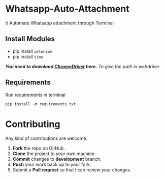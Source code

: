 # Whatsapp-Auto-Attachment
It Automate Whatsapp attachment through Terminal 

 ## Install Modules
- pip install `selenium`
- pip install `time`

***You need to download [ChromeDriver](https://chromedriver.chromium.org/downloads) here.***
*To give the path in webdriver*

## Requirements
Run requirements in terminal
~~~
pip install -m requirements.txt
~~~
Contributing
==========
Any kind of contributions are welcome.
1. **Fork** the repo on GitHub.
2. **Clone** the project to your own machine.
3. **Commit** changes to **development** branch.
4. **Push** your work back up to your fork.
5. Submit a **Pull request** so that I can review your changes
